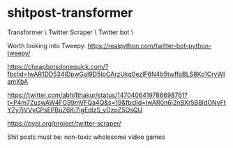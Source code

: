 # shitpost-transformer

Transformer \\
Twitter Scraper \\
Twitter bot \\

Worth looking into Tweepy: https://realpython.com/twitter-bot-python-tweepy/

https://cheapbotsdonequick.com/?fbclid=IwAR1DD534IDpwGaI9D5IpCArzUkg0ezIF6N4b5twffaBLS8Ko1CryWIamXbA

https://twitter.com/abhi1thakur/status/1470406419786698761?t=P4m7ZuswAW4FG99mVFQa4Q&s=19&fbclid=IwAR0n6i2nBXr5B8IdONvFtYZy7jVVyCPsEPBuZ6Ki7igEdlzS_yDzpZ5OsQU

https://pypi.org/project/twitter-scraper/



Shit posts must be:
non-toxic
wholesome
video games
